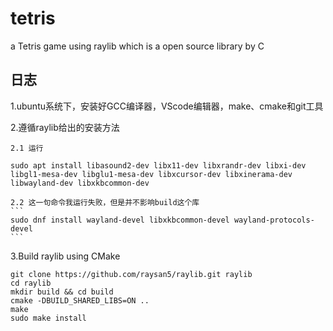 # tetris
a Tetris game using raylib which is a open source library by C

## 日志  
1.ubuntu系统下，安装好GCC编译器，VScode编辑器，make、cmake和git工具  

2.遵循raylib给出的安装方法  

    2.1 运行  
  ```
  sudo apt install libasound2-dev libx11-dev libxrandr-dev libxi-dev libgl1-mesa-dev libglu1-mesa-dev libxcursor-dev libxinerama-dev libwayland-dev libxkbcommon-dev  
  ```
    2.2 这一句命令我运行失败，但是并不影响build这个库  
    ```
    sudo dnf install wayland-devel libxkbcommon-devel wayland-protocols-devel  
    ```

3.Build raylib using CMake
```
git clone https://github.com/raysan5/raylib.git raylib
cd raylib
mkdir build && cd build
cmake -DBUILD_SHARED_LIBS=ON ..
make
sudo make install
```
